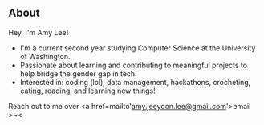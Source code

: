## About

Hey, I'm Amy Lee!

<ul>
  <li>I'm a current second year studying Computer Science at the University of Washington.</li>
  <li>Passionate about learning and contributing to meaningful projects to help bridge the gender gap in tech.</li>
  <li>Interested in: coding (lol), data management, hackathons, crocheting, eating, reading, and learning new things!</li>
</ul>

Reach out to me over <a href=mailto'amy.jeeyoon.lee@gmail.com'>email</a> >~< 
